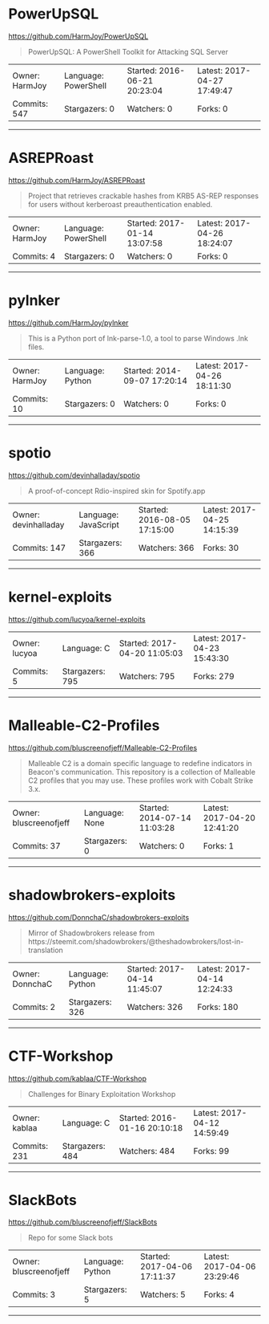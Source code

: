 # PowerUpSQL

https://github.com/HarmJoy/PowerUpSQL
<blockquote>
PowerUpSQL: A PowerShell Toolkit for Attacking SQL Server
</blockquote>

<table>
<tr><td>Owner: HarmJoy</td>
    <td>Language: PowerShell</td>
    <td>Started: 2016-06-21 20:23:04</td>
    <td>Latest: 2017-04-27 17:49:47</td></tr>
<tr><td>Commits: 547</td>
    <td>Stargazers: 0</td>
    <td>Watchers: 0</td>
    <td>Forks: 0</td></tr>
</table>

---

# ASREPRoast

https://github.com/HarmJoy/ASREPRoast
<blockquote>
Project that retrieves crackable hashes from KRB5 AS-REP responses for users without kerberoast preauthentication enabled.
</blockquote>

<table>
<tr><td>Owner: HarmJoy</td>
    <td>Language: PowerShell</td>
    <td>Started: 2017-01-14 13:07:58</td>
    <td>Latest: 2017-04-26 18:24:07</td></tr>
<tr><td>Commits: 4</td>
    <td>Stargazers: 0</td>
    <td>Watchers: 0</td>
    <td>Forks: 0</td></tr>
</table>

---

# pylnker

https://github.com/HarmJoy/pylnker
<blockquote>
This is a Python port of lnk-parse-1.0, a tool to parse Windows .lnk files.
</blockquote>

<table>
<tr><td>Owner: HarmJoy</td>
    <td>Language: Python</td>
    <td>Started: 2014-09-07 17:20:14</td>
    <td>Latest: 2017-04-26 18:11:30</td></tr>
<tr><td>Commits: 10</td>
    <td>Stargazers: 0</td>
    <td>Watchers: 0</td>
    <td>Forks: 0</td></tr>
</table>

---

# spotio

https://github.com/devinhalladay/spotio
<blockquote>
A proof-of-concept Rdio-inspired skin for Spotify.app
</blockquote>

<table>
<tr><td>Owner: devinhalladay</td>
    <td>Language: JavaScript</td>
    <td>Started: 2016-08-05 17:15:00</td>
    <td>Latest: 2017-04-25 14:15:39</td></tr>
<tr><td>Commits: 147</td>
    <td>Stargazers: 366</td>
    <td>Watchers: 366</td>
    <td>Forks: 30</td></tr>
</table>

---

# kernel-exploits

https://github.com/lucyoa/kernel-exploits
<blockquote>
<no description>
</blockquote>

<table>
<tr><td>Owner: lucyoa</td>
    <td>Language: C</td>
    <td>Started: 2017-04-20 11:05:03</td>
    <td>Latest: 2017-04-23 15:43:30</td></tr>
<tr><td>Commits: 5</td>
    <td>Stargazers: 795</td>
    <td>Watchers: 795</td>
    <td>Forks: 279</td></tr>
</table>

---

# Malleable-C2-Profiles

https://github.com/bluscreenofjeff/Malleable-C2-Profiles
<blockquote>
Malleable C2 is a domain specific language to redefine indicators in Beacon's communication. This repository is a collection of Malleable C2 profiles that you may use. These profiles work with Cobalt Strike 3.x.
</blockquote>

<table>
<tr><td>Owner: bluscreenofjeff</td>
    <td>Language: None</td>
    <td>Started: 2014-07-14 11:03:28</td>
    <td>Latest: 2017-04-20 12:41:20</td></tr>
<tr><td>Commits: 37</td>
    <td>Stargazers: 0</td>
    <td>Watchers: 0</td>
    <td>Forks: 1</td></tr>
</table>

---

# shadowbrokers-exploits

https://github.com/DonnchaC/shadowbrokers-exploits
<blockquote>
Mirror of Shadowbrokers release from https://steemit.com/shadowbrokers/@theshadowbrokers/lost-in-translation
</blockquote>

<table>
<tr><td>Owner: DonnchaC</td>
    <td>Language: Python</td>
    <td>Started: 2017-04-14 11:45:07</td>
    <td>Latest: 2017-04-14 12:24:33</td></tr>
<tr><td>Commits: 2</td>
    <td>Stargazers: 326</td>
    <td>Watchers: 326</td>
    <td>Forks: 180</td></tr>
</table>

---

# CTF-Workshop

https://github.com/kablaa/CTF-Workshop
<blockquote>
Challenges for Binary Exploitation Workshop
</blockquote>

<table>
<tr><td>Owner: kablaa</td>
    <td>Language: C</td>
    <td>Started: 2016-01-16 20:10:18</td>
    <td>Latest: 2017-04-12 14:59:49</td></tr>
<tr><td>Commits: 231</td>
    <td>Stargazers: 484</td>
    <td>Watchers: 484</td>
    <td>Forks: 99</td></tr>
</table>

---

# SlackBots

https://github.com/bluscreenofjeff/SlackBots
<blockquote>
Repo for some Slack bots
</blockquote>

<table>
<tr><td>Owner: bluscreenofjeff</td>
    <td>Language: Python</td>
    <td>Started: 2017-04-06 17:11:37</td>
    <td>Latest: 2017-04-06 23:29:46</td></tr>
<tr><td>Commits: 3</td>
    <td>Stargazers: 5</td>
    <td>Watchers: 5</td>
    <td>Forks: 4</td></tr>
</table>

---

